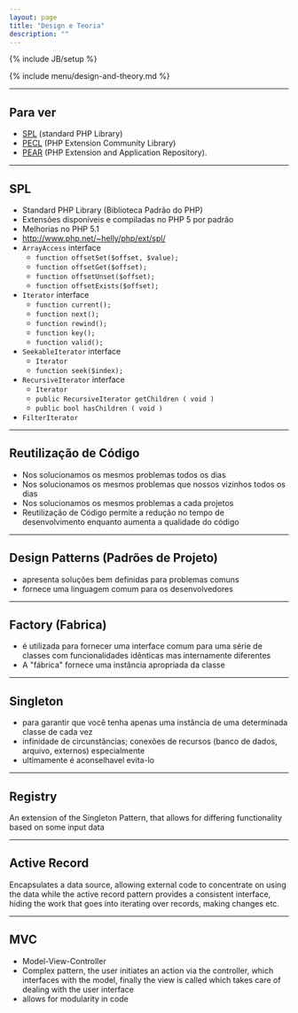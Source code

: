 ```yaml
---
layout: page
title: "Design e Teoria"
description: ""
---
```

{% include JB/setup %}

{% include menu/design-and-theory.md %}


* * *

## Para ver


* [SPL](http://php.net/spl) (standard PHP Library)
* [PECL](http://pecl.php.net/) (PHP Extension Community Library)
* [PEAR](http://pear.php.net/) (PHP Extension and Application Repository).


* * *

## SPL


* Standard PHP Library (Biblioteca Padrão do PHP)
* Extensões disponíveis e compiladas no PHP 5 por padrão
* Melhorias no PHP 5.1
* <http://www.php.net/~helly/php/ext/spl/>
* `ArrayAccess` interface
   * `function offsetSet($offset, $value);`
   * `function offsetGet($offset);`
   * `function offsetUnset($offset);`
   * `function offsetExists($offset);`
* `Iterator` interface
   * `function current();`
   * `function next();`
   * `function rewind();`
   * `function key();`
   * `function valid();`
* `SeekableIterator` interface
   * `Iterator`
   * `function seek($index);`
* `RecursiveIterator` interface
   * `Iterator`
   * `public RecursiveIterator getChildren ( void )`
   * `public bool hasChildren ( void )`
* `FilterIterator`


* * *

## Reutilização de Código


* Nos solucionamos os mesmos problemas todos os dias
* Nos solucionamos os mesmos problemas que nossos vizinhos todos os dias
* Nos solucionamos os mesmos problemas a cada projetos
* Reutilização de Código permite a redução no tempo de desenvolvimento enquanto aumenta a qualidade do código

* * *

## Design Patterns (Padrões de Projeto)


* apresenta soluções bem definidas para problemas comuns
* fornece uma linguagem comum para os desenvolvedores


* * *

## Factory (Fabrica)

* é utilizada para fornecer uma interface comum para uma série de classes com funcionalidades idênticas mas internamente diferentes
* A "fábrica" fornece uma instância apropriada da classe


* * *

## Singleton

* para garantir que você tenha apenas uma instância de uma determinada classe de cada vez
* infinidade de circunstâncias; conexões de recursos (banco de dados, arquivo, externos) especialmente
* ultimamente é aconselhavel evita-lo


* * *

## Registry


An extension of the Singleton Pattern, that allows for differing functionality based on some input data


* * *

## Active Record


Encapsulates a data source, allowing external code to concentrate on using the data while the active record pattern provides a consistent interface, hiding the work that goes into iterating over records, making changes etc.


* * *

## MVC


* Model-View-Controller
* Complex pattern, the user initiates an action via the controller, which interfaces with the model, finally the view is called which takes care of dealing with the user interface
* allows for modularity in code
